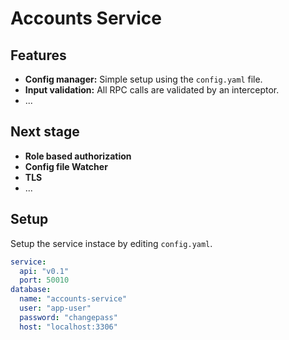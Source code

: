 # Accounts Service

## Features

* **Config manager:** Simple setup using the `config.yaml` file.
* **Input validation:** All RPC calls are validated by an interceptor.
* ...

## Next stage

* **Role based authorization**
* **Config file Watcher**
* **TLS**
* ...

## Setup

Setup the service instace by editing `config.yaml`.

``` yaml
service:
  api: "v0.1"
  port: 50010
database:
  name: "accounts-service"
  user: "app-user"
  password: "changepass"
  host: "localhost:3306"
```
